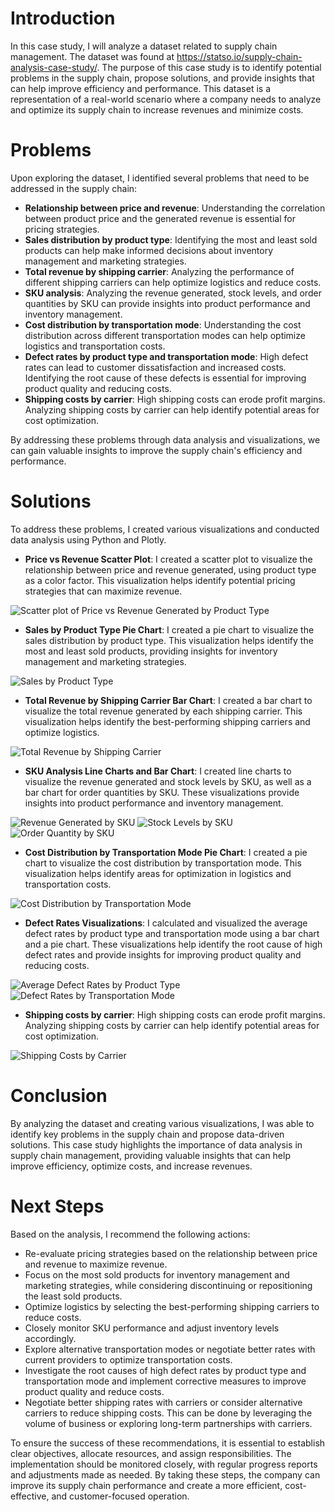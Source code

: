 # Introduction

In this case study, I will analyze a dataset related to supply chain management. The dataset was found at https://statso.io/supply-chain-analysis-case-study/. The purpose of this case study is to identify potential problems in the supply chain, propose solutions, and provide insights that can help improve efficiency and performance. This dataset is a representation of a real-world scenario where a company needs to analyze and optimize its supply chain to increase revenues and minimize costs.

# Problems

Upon exploring the dataset, I identified several problems that need to be addressed in the supply chain:

- **Relationship between price and revenue**: Understanding the correlation between product price and the generated revenue is essential for pricing strategies.
- **Sales distribution by product type**: Identifying the most and least sold products can help make informed decisions about inventory management and marketing strategies.
- **Total revenue by shipping carrier**: Analyzing the performance of different shipping carriers can help optimize logistics and reduce costs.
- **SKU analysis**: Analyzing the revenue generated, stock levels, and order quantities by SKU can provide insights into product performance and inventory management.
- **Cost distribution by transportation mode**: Understanding the cost distribution across different transportation modes can help optimize logistics and transportation costs.
- **Defect rates by product type and transportation mode**: High defect rates can lead to customer dissatisfaction and increased costs. Identifying the root cause of these defects is essential for improving product quality and reducing costs.
- **Shipping costs by carrier**: High shipping costs can erode profit margins. Analyzing shipping costs by carrier can help identify potential areas for cost optimization.

By addressing these problems through data analysis and visualizations, we can gain valuable insights to improve the supply chain's efficiency and performance.

# Solutions

To address these problems, I created various visualizations and conducted data analysis using Python and Plotly.

- **Price vs Revenue Scatter Plot**: I created a scatter plot to visualize the relationship between price and revenue generated, using product type as a color factor. This visualization helps identify potential pricing strategies that can maximize revenue.

![Scatter plot of Price vs Revenue Generated by Product Type](https://user-images.githubusercontent.com/115745200/234753814-e044f159-b603-43cc-b4bd-bcba52bc2a80.png)

- **Sales by Product Type Pie Chart**: I created a pie chart to visualize the sales distribution by product type. This visualization helps identify the most and least sold products, providing insights for inventory management and marketing strategies.

![Sales by Product Type](https://user-images.githubusercontent.com/115745200/234754129-078d89dd-95ef-44dc-a083-e22054a527f5.png)

- **Total Revenue by Shipping Carrier Bar Chart**: I created a bar chart to visualize the total revenue generated by each shipping carrier. This visualization helps identify the best-performing shipping carriers and optimize logistics.

![Total Revenue by Shipping Carrier](https://user-images.githubusercontent.com/115745200/234754978-d0e8a8da-34e3-4a8f-ab57-ff4da9b9efbd.png)

- **SKU Analysis Line Charts and Bar Chart**: I created line charts to visualize the revenue generated and stock levels by SKU, as well as a bar chart for order quantities by SKU. These visualizations provide insights into product performance and inventory management.

![Revenue Generated by SKU](https://user-images.githubusercontent.com/115745200/234755071-9ffc7a90-fb16-46ee-8207-7d696acc9f0b.png)
![Stock Levels by SKU](https://user-images.githubusercontent.com/115745200/234758085-b212c775-7ed2-41eb-b91a-7cc7f63df4ce.png)
![Order Quantity by SKU](https://user-images.githubusercontent.com/115745200/234758551-823436a5-c7e9-4f51-88b9-6124c056e142.png)

- **Cost Distribution by Transportation Mode Pie Chart**: I created a pie chart to visualize the cost distribution by transportation mode. This visualization helps identify areas for optimization in logistics and transportation costs.

![Cost Distribution by Transportation Mode](https://user-images.githubusercontent.com/115745200/234755202-460fe8b1-16dd-47be-b8aa-b80b10217102.png)

- **Defect Rates Visualizations**: I calculated and visualized the average defect rates by product type and transportation mode using a bar chart and a pie chart. These visualizations help identify the root cause of high defect rates and provide insights for improving product quality and reducing costs.

![Average Defect Rates by Product Type](https://user-images.githubusercontent.com/115745200/234759841-caa7be20-44cd-433c-92d1-762595dfe01c.png)
![Defect Rates by Transportation Mode](https://user-images.githubusercontent.com/115745200/234759938-5f079a7a-093a-4ece-af1e-1607120a38f6.png)

- **Shipping costs by carrier**: High shipping costs can erode profit margins. Analyzing shipping costs by carrier can help identify potential areas for cost optimization.

![Shipping Costs by Carrier](https://user-images.githubusercontent.com/115745200/234759443-ee739850-cd00-4add-b95b-a9286bea3811.png)

# Conclusion

By analyzing the dataset and creating various visualizations, I was able to identify key problems in the supply chain and propose data-driven solutions. This case study highlights the importance of data analysis in supply chain management, providing valuable insights that can help improve efficiency, optimize costs, and increase revenues.

# Next Steps

Based on the analysis, I recommend the following actions:

- Re-evaluate pricing strategies based on the relationship between price and revenue to maximize revenue.
- Focus on the most sold products for inventory management and marketing strategies, while considering discontinuing or repositioning the least sold products.
- Optimize logistics by selecting the best-performing shipping carriers to reduce costs.
- Closely monitor SKU performance and adjust inventory levels accordingly.
- Explore alternative transportation modes or negotiate better rates with current providers to optimize transportation costs.
- Investigate the root causes of high defect rates by product type and transportation mode and implement corrective measures to improve product quality and reduce costs.
- Negotiate better shipping rates with carriers or consider alternative carriers to reduce shipping costs. This can be done by leveraging the volume of business or exploring long-term partnerships with carriers.

To ensure the success of these recommendations, it is essential to establish clear objectives, allocate resources, and assign responsibilities. The implementation should be monitored closely, with regular progress reports and adjustments made as needed. By taking these steps, the company can improve its supply chain performance and create a more efficient, cost-effective, and customer-focused operation.
